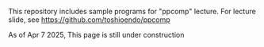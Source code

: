 This repository includes sample programs for "ppcomp" lecture.
For lecture slide, see https://github.com/toshioendo/ppcomp

As of Apr 7 2025, This page is still under construction
